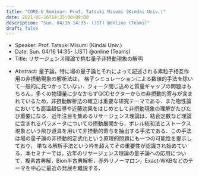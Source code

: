 ```yaml
---
title: "CORE-U Seminar: Prof. Tatsuki Misumi (Kindai Univ.)"
date: 2021-05-16T14:35:00+09:00
description: "Sun. 04/16 14:35- (JST) @online (Teams)"
draft: false
---
```


- Speaker:
Prof. Tatsuki Misumi (Kindai Univ.)
- Date:
Sun. 04/16 14:35- (JST) @online (Teams)
- Title:
リサージェンス理論で挑む量子非摂動現象の解明

<!--more-->

- Abstract:
量子論，特に場の量子論とそれによって記述される素粒子相互作用の非摂動現象の解析法は， 格子シミュレーションによる数値的手法を除いて一般的に見つかっていない．クォーク閉じ込めと質量ギャップの問題はもちろん，多くの物理量に少なからずQCDセクターからの非摂動的寄与が含まれているため，非摂動解析法の確立は重要な研究テーマである．また物性論においても高温超伝導や近藤効果をはじめとして非摂動現象の理解がたびたび重要になる．近年注目を集めるリサージェンス理論は，結合定数など理論に含まれるパラメータについての摂動展開から，ボレル総和法とストークス現象という飛び道具を用いて非摂動的寄与を抽出する手法である．この手法は場の量子論の非摂動的定式化という原理的問題にも一つの可能性を提示しており， 単なる解析手法という枠を超えてその重要性が認識され始めている．本セミナーでは，近年のリサージェンス理論の量子論への応用について，複素古典解，Bion半古典解析，赤外リノーマロン，Exact-WKBなどのテーマを中心に最近の発展を概説する．
